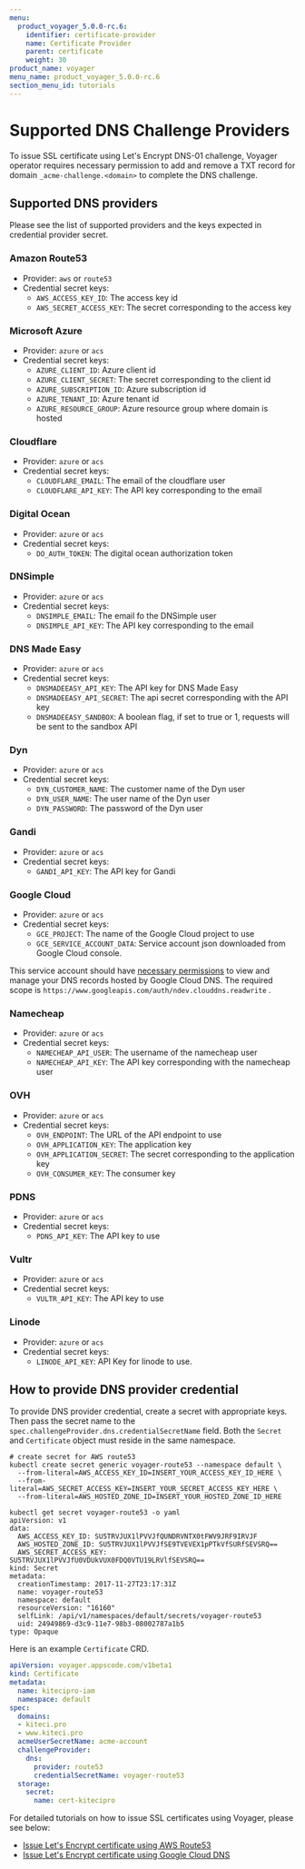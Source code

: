 ```yaml
---
menu:
  product_voyager_5.0.0-rc.6:
    identifier: certificate-provider
    name: Certificate Provider
    parent: certificate
    weight: 30
product_name: voyager
menu_name: product_voyager_5.0.0-rc.6
section_menu_id: tutorials
---
```


# Supported DNS Challenge Providers

To issue SSL certificate using Let's Encrypt DNS-01 challenge, Voyager operator requires necessary permission to add and remove a TXT record for domain `_acme-challenge.<domain>` to complete the DNS challenge.

## Supported DNS providers
Please see the list of supported providers and the keys expected in credential provider secret.

### Amazon Route53
 - Provider: `aws` or `route53`
 - Credential secret keys:
   - `AWS_ACCESS_KEY_ID`: The access key id
   - `AWS_SECRET_ACCESS_KEY`: The secret corresponding to the access key

### Microsoft Azure
 - Provider: `azure` or `acs`
 - Credential secret keys:
   - `AZURE_CLIENT_ID`: Azure client id
   - `AZURE_CLIENT_SECRET`: The secret corresponding to the client id
   - `AZURE_SUBSCRIPTION_ID`: Azure subscription id
   - `AZURE_TENANT_ID`: Azure tenant id
   - `AZURE_RESOURCE_GROUP`: Azure resource group where domain is hosted

### Cloudflare
 - Provider: `azure` or `acs`
 - Credential secret keys:
   - `CLOUDFLARE_EMAIL`: The email of the cloudflare user
   - `CLOUDFLARE_API_KEY`: The API key corresponding to the email

### Digital Ocean
 - Provider: `azure` or `acs`
 - Credential secret keys:
   - `DO_AUTH_TOKEN`: The digital ocean authorization token

### DNSimple
 - Provider: `azure` or `acs`
 - Credential secret keys:
   - `DNSIMPLE_EMAIL`: The email fo the DNSimple user
   - `DNSIMPLE_API_KEY`: The API key corresponding to the email

### DNS Made Easy
 - Provider: `azure` or `acs`
 - Credential secret keys:
   - `DNSMADEEASY_API_KEY`: The API key for DNS Made Easy
   - `DNSMADEEASY_API_SECRET`: The api secret corresponding with the API key
   - `DNSMADEEASY_SANDBOX`: A boolean flag, if set to true or 1, requests will be sent to the sandbox API

### Dyn
 - Provider: `azure` or `acs`
 - Credential secret keys:
   - `DYN_CUSTOMER_NAME`: The customer name of the Dyn user
   - `DYN_USER_NAME`: The user name of the Dyn user
   - `DYN_PASSWORD`: The password of the Dyn user

### Gandi
 - Provider: `azure` or `acs`
 - Credential secret keys:
   - `GANDI_API_KEY`: The API key for Gandi

### Google Cloud
 - Provider: `azure` or `acs`
 - Credential secret keys:
   - `GCE_PROJECT`: The name of the Google Cloud project to use
   - `GCE_SERVICE_ACCOUNT_DATA`: Service account json downloaded from Google Cloud console.

This service account should have [necessary permissions](https://github.com/appscode/lego/blob/c6958564222a0451a58df1b4ecb5bc5da4e03aff/providers/dns/googlecloud/googlecloud.go#L44) to view and manage your DNS records hosted by Google Cloud DNS. The required scope is `https://www.googleapis.com/auth/ndev.clouddns.readwrite` .

### Namecheap
 - Provider: `azure` or `acs`
 - Credential secret keys:
   - `NAMECHEAP_API_USER`: The username of the namecheap user
   - `NAMECHEAP_API_KEY`: The API key corresponding with the namecheap user

### OVH
 - Provider: `azure` or `acs`
 - Credential secret keys:
   - `OVH_ENDPOINT`: The URL of the API endpoint to use
   - `OVH_APPLICATION_KEY`: The application key
   - `OVH_APPLICATION_SECRET`: The secret corresponding to the application key
   - `OVH_CONSUMER_KEY`: The consumer key

### PDNS
 - Provider: `azure` or `acs`
 - Credential secret keys:
   - `PDNS_API_KEY`: The API key to use

### Vultr
 - Provider: `azure` or `acs`
 - Credential secret keys:
   - `VULTR_API_KEY`: The API key to use

### Linode
 - Provider: `azure` or `acs`
 - Credential secret keys:
   - `LINODE_API_KEY`: API Key for linode to use.

## How to provide DNS provider credential

To provide DNS provider credential, create a secret with appropriate keys. Then pass the secret name to the `spec.challengeProvider.dns.credentialSecretName` field. Both the `Secret` and `Certificate` object must reside in the same namespace.

```console
# create secret for AWS route53
kubectl create secret generic voyager-route53 --namespace default \
  --from-literal=AWS_ACCESS_KEY_ID=INSERT_YOUR_ACCESS_KEY_ID_HERE \
  --from-literal=AWS_SECRET_ACCESS_KEY=INSERT_YOUR_SECRET_ACCESS_KEY_HERE \
  --from-literal=AWS_HOSTED_ZONE_ID=INSERT_YOUR_HOSTED_ZONE_ID_HERE

kubectl get secret voyager-route53 -o yaml
apiVersion: v1
data:
  AWS_ACCESS_KEY_ID: SU5TRVJUX1lPVVJfQUNDRVNTX0tFWV9JRF9IRVJF
  AWS_HOSTED_ZONE_ID: SU5TRVJUX1lPVVJfSE9TVEVEX1pPTkVfSURfSEVSRQ==
  AWS_SECRET_ACCESS_KEY: SU5TRVJUX1lPVVJfU0VDUkVUX0FDQ0VTU19LRVlfSEVSRQ==
kind: Secret
metadata:
  creationTimestamp: 2017-11-27T23:17:31Z
  name: voyager-route53
  namespace: default
  resourceVersion: "16160"
  selfLink: /api/v1/namespaces/default/secrets/voyager-route53
  uid: 24949869-d3c9-11e7-98b3-08002787a1b5
type: Opaque
```

Here is an example `Certificate` CRD.

```yaml
apiVersion: voyager.appscode.com/v1beta1
kind: Certificate
metadata:
  name: kitecipro-iam
  namespace: default
spec:
  domains:
  - kiteci.pro
  - www.kiteci.pro
  acmeUserSecretName: acme-account
  challengeProvider:
    dns:
      provider: route53
      credentialSecretName: voyager-route53
  storage:
    secret:
      name: cert-kitecipro
```

For detailed tutorials on how to issue SSL certificates using Voyager, please see below:
- [Issue Let's Encrypt certificate using AWS Route53](/docs/tutorials/certificate/route53.md)
- [Issue Let's Encrypt certificate using Google Cloud DNS](/docs/tutorials/certificate/google-cloud.md)
